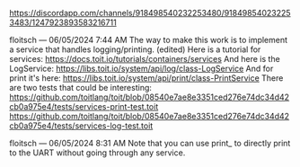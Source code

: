 https://discordapp.com/channels/918498540232253480/918498540232253483/1247923893583216711

floitsch — 06/05/2024 7:44 AM
The way to make this work is to implement a service that handles logging/printing. (edited)
Here is a tutorial for services: https://docs.toit.io/tutorials/containers/services
And here is the LogService: https://libs.toit.io/system/api/log/class-LogService
And for print it's here: https://libs.toit.io/system/api/print/class-PrintService
There are two tests that could be interesting:
https://github.com/toitlang/toit/blob/08540e7ae8e3351ced276e74dc34d42cb0a975e4/tests/services-print-test.toit
https://github.com/toitlang/toit/blob/08540e7ae8e3351ced276e74dc34d42cb0a975e4/tests/services-log-test.toit


floitsch — 06/05/2024 8:31 AM
Note that you can use print_ to directly print to the UART without going through any service.